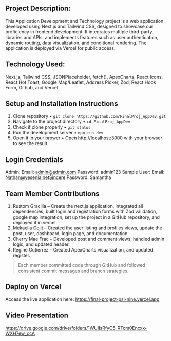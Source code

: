 ## Project Description:
This Application Development and Technology project is a web application developed using Next.js and Tailwind CSS, designed to showcase our proficiency in frontend development. It integrates multiple third-party libraries and APIs, and implements features such as user authentication, dynamic routing, data visualization, and conditional rendering. The application is deployed via Vercel for public access.

## Technology Used: 
Next.js, Tailwind CSS, JSONPlaceholder, fetch(), ApexCharts, React Icons, React Hot Toast, Google Map/Leaflet, Address Picker, Zod, React Hook Form, Github, and Vercel

## Setup and Installation Instructions
1.	Clone repository
•	``` git clone https://github.com/FinalProj_AppDev.git ```
3.	Navigate to the project directory
•	``` cd FinalProj_AppDev ```
5.	Check if clone properly
•	``` git status ```
6.	Run the development server
•	```npm run dev ```
7.	Open it in your brower
•	Open [http://localhost:3000](http://localhost:3000) with your browser to see the result.

## Login Credentials 
Admin: 
Email: admin@admin.com
Password: admin123
Sample User: 
Email: Nathan@yesenia.netSincere
Password: Samantha



## Team Member Contributions
1. Rustom Gracilla – Create the next.js application, integrated all dependencies, built login and registration forms with Zod validation, google map integration, set up the project in a GitHub repository, and deployed it in vercel.
2. Mekaella Gojit – Created the user listing and profiles views, update the post, user, dashboard, login page, and documentation.   
3. Cherry Mae Frac – Developed post and comment views, handled admin logic, and updated header.
4. Regine Gutierrez –  Created ApexCharts visualization, and updated register.      
> Each member committed code through GitHub and followed consistent commit messages and branch strategies.

## Deploy on Vercel
Access the live application here: https://final-project-psi-nine.vercel.app

## Video Presentation
https://drive.google.com/drive/folders/1WUIIsRfyC5-RTcm0Encxx-WXH7ew_ccA
